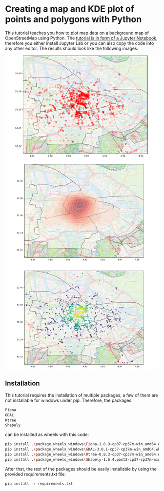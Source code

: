 # Creating a map and KDE plot of points and polygons with Python

This tutorial teaches you how to plot map data on a background map of OpenStreetMap using Python. The [tutorial is in form of a Jupyter Notebook](code.ipynb), therefore you either install Jupyter Lab or you can also copy the code into any other editor. The results should look like the following images:

![Map 1](resources/map1.png)
![Map 2](resources/map2.png)
![Map 3](resources/map3.png)

## Installation

This tutorial requires the installation of multiple packages, a few of them are not installable for windows under pip. Therefore, the packages

```bash
Fiona
GDAL
Rtree
Shapely
```

can be installed as wheels with this code:

```bash
pip install .\package_wheels_windows\Fiona-1.8.9-cp37-cp37m-win_amd64.whl
pip install .\package_wheels_windows\GDAL-3.0.1-cp37-cp37m-win_amd64.whl
pip install .\package_wheels_windows\Rtree-0.8.3-cp37-cp37m-win_amd64.whl
pip install .\package_wheels_windows\Shapely-1.6.4.post2-cp37-cp37m-win_amd64.whl
```
After that, the rest of the packages should be easily installable by using the provided requirements.txt file:

```bash
pip install -r requirements.txt
```